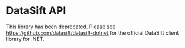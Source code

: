 DataSift API
============

This library has been deprecated. Please see https://github.com/datasift/datasift-dotnet for the official DataSift client library for .NET.
 